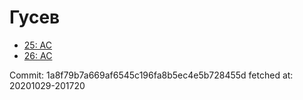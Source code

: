 # Гусев
- [25: AC](25.md)
- [26: AC](26.md)

Commit: 1a8f79b7a669af6545c196fa8b5ec4e5b728455d
 fetched at: 20201029-201720
